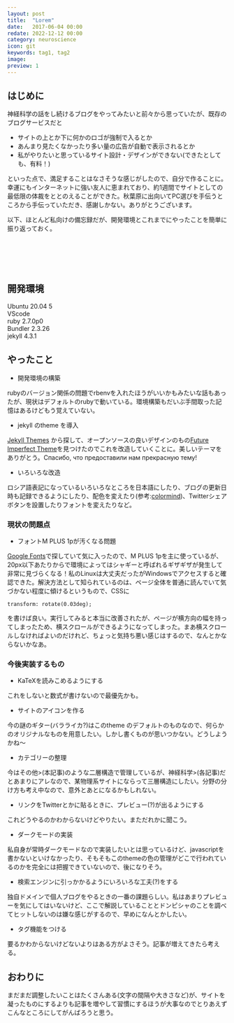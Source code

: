 ```yaml
---
layout: post
title:  "Lorem"
date:   2017-06-04 00:00
redate: 2022-12-12 00:00
category: neuroscience
icon: git
keywords: tag1, tag2
image: 
preview: 1
---
```


## はじめに

神経科学の話をし続けるブログをやってみたいと前々から思っていたが、既存のブログサービスだと

- サイトの上とか下に何かのロゴが強制で入るとか
- あんまり見たくなかったり多い量の広告が自動で表示されるとか
- 私がやりたいと思っているサイト設計・デザインができない(できたとしても、有料！)
  
といった点で、満足することはなさそうな感じがしたので、自分で作ることに。幸運にもインターネットに強い友人に恵まれており、約1週間でサイトとしての最低限の体裁をととのえることができた。秋葉原に出向いてPC選びを手伝うところから手伝っていただき、感謝しかない。ありがとうございます。

<p style="margin-bottom: 8em">以下、ほとんど私向けの備忘録だが、開発環境とこれまでにやったことを簡単に振り返っておく。</p>

## 開発環境

Ubuntu 20.04 5  
VScode  
ruby 2.7.0p0  
Bundler 2.3.26   
jekyll 4.3.1

## やったこと

- 開発環境の構築

rubyのバージョン関係の問題でrbenvを入れたほうがいいかもみたいな話もあったが、現状はデフォルトのrubyで動いている。環境構築もだいぶ手間取った記憶はあるけどもう覚えていない。

- jekyll のtheme を導入

[Jekyll Themes](http://jekyllthemes.org/) から探して、オープンソースの良いデザインのもの[Future Imperfect Theme](https://github.com/kaptn3/future-imperfect/)を見つけたのでこれを改造していくことに。美しいテーマをありがとう。Спасибо, что предоставили нам прекрасную тему!

- いろいろな改造
  
ロシア語表記になっているいろいろなところを日本語にしたり、ブログの更新日時も記録できるようにしたり、配色を変えたり(参考:[colormind](http://colormind.io/))、Twitterシェアボタンを設置したりフォントを変えたりなど。

### 現状の問題点

- フォントM PLUS 1pが汚くなる問題
  
[Google Fonts](https://fonts.google.com/)で探していて気に入ったので、M PLUS 1pを主に使っているが、20px以下あたりからで環境によってはシャギーと呼ばれるギザギザが発生して非常に見づらくなる！私のLinuxは大丈夫だったがWindowsでアクセスすると確認できた。解決方法として知られているのは、ページ全体を普通に読んでいて気づかない程度に傾けるというもので、CSSに

```
transform: rotate(0.03deg);
```

を書けば良い。実行してみると本当に改善されたが、ページが横方向の幅を持ってしまったため、横スクロールができるようになってしまった。まあ横スクロールしなければよいのだけれど、ちょっと気持ち悪い感じはするので、なんとかならないかなあ。

### 今後実装するもの

- KaTeXを読みこめるようにする  

これをしないと数式が書けないので最優先かも。

- サイトのアイコンを作る

今の謎のギター(バラライカ?)はこのtheme のデフォルトのものなので、何らかのオリジナルなものを用意したい。しかし書くものが思いつかない。どうしようかね〜

- カテゴリーの整理
  
今はその他>(本記事)のような二層構造で管理しているが、神経科学>(各記事)だとあまりにアレなので、某物理系サイトにならって三層構造にしたい。分野の分け方も考え中なので、意外とあとになるかもしれない。

- リンクをTwitterとかに貼るときに、プレビュー(?)が出るようにする

これどうやるのかわからないけどやりたい。まただれかに聞こう。

- ダークモードの実装

私自身が常時ダークモードなので実装したいとは思っているけど、javascriptを書かないといけなかったり、そもそもこのthemeの色の管理がどこで行われているのかを完全には把握できていないので、後になりそう。

- 検索エンジンに引っかかるようにいろいろな工夫(?)をする

独自ドメインで個人ブログをやるときの一番の課題らしい。私はあまりプレビューを気にしてはいないけど、ここで解説していることとドンピシャのことを調べてヒットしないのは嫌な感じがするので、早めになんとかしたい。

- タグ機能をつける

要るかわからないけどないよりはある方がよさそう。記事が増えてきたら考える。

## おわりに

まだまだ調整したいことはたくさんある(文字の間隔や大きさなど)が、サイトを凝ったものにするよりも記事を増やして習慣にするほうが大事なのでとりあえずこんなところにしてがんばろうと思う。
